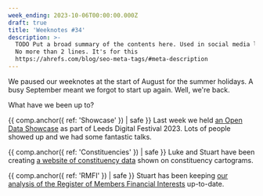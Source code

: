 ```yaml
---
week_ending: 2023-10-06T00:00:00.000Z
draft: true
title: 'Weeknotes #34'
description: >-
  TODO Put a broad summary of the contents here. Used in social media links etc.
  No more than 2 lines. It's for this
  https://ahrefs.com/blog/seo-meta-tags/#meta-description
---
```


We paused our weeknotes at the start of August for the summer holidays. A busy September meant we forgot to start up again. Well, we're back.

What have we been up to? 

{{ comp.anchor({ ref: 'Showcase' }) | safe }}  Last week we held [an Open Data Showcase](https://open-innovations.org/blog/2023-10-05-open-data-showcase-highlights) as part of Leeds Digital Festival 2023. Lots of people showed up and we had some fantastic talks.

{{ comp.anchor({ ref: 'Constituencies' }) | safe }} Luke and Stuart have been creating [a website of constituency data](constituencies.open-innovations.org/) shown on constituency cartograms.

{{ comp.anchor({ ref: 'RMFI' }) | safe }} Stuart has been keeping [our analysis of the Register of Members Financial Interests](https://open-innovations.org/projects/RMFI/index.html) up-to-date.

